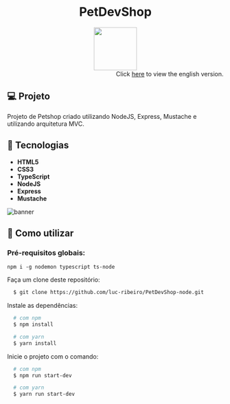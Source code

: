 <div align="center">
  <h1>
  PetDevShop
  </h1>

  <img width="100" src="https://github.com/luc-ribeiro/nodets-canil/blob/master/design/logo.png"/>
</div> 

<div align="right">
  Click <a href="https://github.com/luc-ribeiro/PetDevShop-node/blob/master/README.md">here</a> to view the english version.
</div>

## 💻 Projeto
Projeto de Petshop criado utilizando NodeJS, Express, Mustache e utilizando arquitetura MVC.

## 🚀 Tecnologias

- **HTML5**
- **CSS3**
- **TypeScript**
- **NodeJS**
- **Express**
- **Mustache**

![banner](https://github.com/luc-ribeiro/nodets-canil/blob/master/design/pet.gif)

## :page_facing_up: Como utilizar

### Pré-requisitos globais:

`npm i -g nodemon typescript ts-node`


Faça um clone deste repositório:

```sh
  $ git clone https://github.com/luc-ribeiro/PetDevShop-node.git
```

Instale as dependências:

```sh
  # com npm
  $ npm install

  # com yarn
  $ yarn install
```

Inicie o projeto com o comando:

```sh
  # com npm
  $ npm run start-dev

  # com yarn
  $ yarn run start-dev
```
